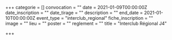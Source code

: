 +++
categorie = []
convocation = ""
date = 2021-01-09T00:00:00Z
date_inscription = ""
date_tirage = ""
description = ""
end_date = 2021-01-10T00:00:00Z
event_type = "interclub_regional"
fiche_inscription = ""
image = ""
lieu = ""
poster = ""
reglement = ""
title = "Interclub Régional J4"

+++
